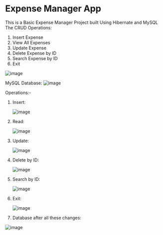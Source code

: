 # Expense Manager App
This is a Basic Expense Manager Project built Using Hibernate and MySQL
The CRUD Operations: 
1. Insert Expense
2. View All Expenses
3. Update Expense
4. Delete Expense by ID
5. Search Expense by ID
6. Exit

![image](https://github.com/vipinyadav2k/expense_manager/assets/122339831/559c2b5a-0ca8-44e0-b84b-49bcc6acd3d0)

MySQL Database: 
![image](https://github.com/vipinyadav2k/expense_manager/assets/122339831/0c5a1165-527e-4222-ad4b-1d132f6f78ba)

Operations:- 
1) Insert:

   ![image](https://github.com/vipinyadav2k/expense_manager/assets/122339831/7316ea56-cd75-4110-a03b-b93f1f1adde1)

2) Read:
   
   ![image](https://github.com/vipinyadav2k/expense_manager/assets/122339831/b301c149-d92c-4f85-b0f0-d20ba8a2367e)

3) Update:

   ![image](https://github.com/vipinyadav2k/expense_manager/assets/122339831/20988913-c4af-4086-94e0-3701427f026c)

4) Delete by ID:

   ![image](https://github.com/vipinyadav2k/expense_manager/assets/122339831/01ea1b64-edd4-40a5-bff7-e8e69268c30f)


5) Search by ID:

   ![image](https://github.com/vipinyadav2k/expense_manager/assets/122339831/55108dbe-55bc-4189-b672-d34f2b7cda95)

6) Exit:

   ![image](https://github.com/vipinyadav2k/expense_manager/assets/122339831/016f7eca-c5fa-457b-82a3-bc8d7d270c88)

7) Database after all these changes:

![image](https://github.com/vipinyadav2k/expense_manager/assets/122339831/348c3067-20c8-4742-807b-f66c76cf94cf)

   
